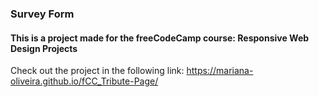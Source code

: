 ### Survey Form

#### This is a project made for the freeCodeCamp course:  Responsive Web Design Projects

Check out the project in the following link: 
https://mariana-oliveira.github.io/fCC_Tribute-Page/